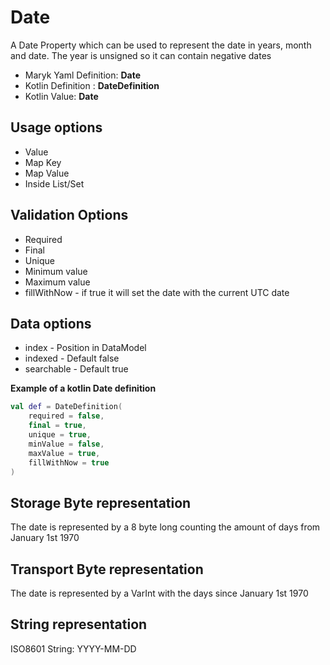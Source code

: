 # Date
A Date Property which can be used to represent the date in years, month and date. The 
year is unsigned so it can contain negative dates

- Maryk Yaml Definition: **Date**
- Kotlin Definition : **DateDefinition**
- Kotlin Value: **Date**


## Usage options
- Value
- Map Key
- Map Value
- Inside List/Set

## Validation Options
- Required
- Final
- Unique
- Minimum value
- Maximum value
- fillWithNow - if true it will set the date with the current UTC date

## Data options
- index - Position in DataModel 
- indexed - Default false
- searchable - Default true

**Example of a kotlin Date definition**
```kotlin
val def = DateDefinition(
    required = false,
    final = true,
    unique = true,
    minValue = false,
    maxValue = true,
    fillWithNow = true
)
```

## Storage Byte representation
The date is represented by a 8 byte long counting the amount of days from January 1st 1970

## Transport Byte representation
The date is represented by a VarInt with the days since January 1st 1970

## String representation
ISO8601 String: YYYY-MM-DD
